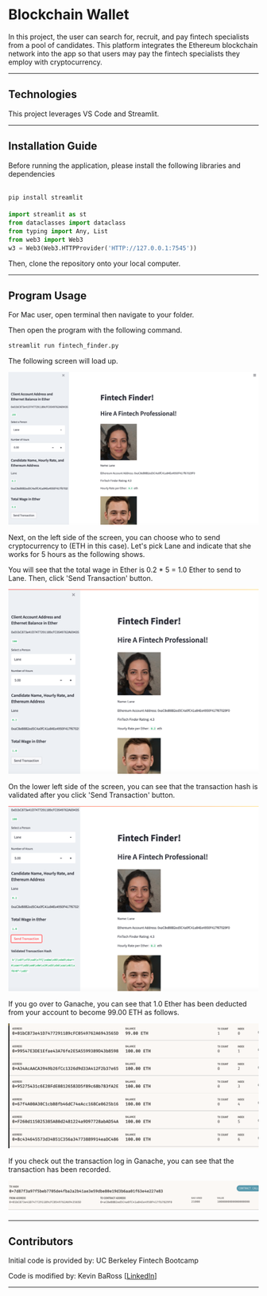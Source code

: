 # Blockchain Wallet

In this project, the user can search for, recruit, and pay fintech specialists from a pool of candidates. This platform integrates the Ethereum blockchain network into the app so that users may pay the fintech specialists they employ with cryptocurrency.

---

## Technologies

This project leverages VS Code and Streamlit.

---

## Installation Guide

Before running the application, please install the following libraries and dependencies

```python

pip install streamlit

import streamlit as st
from dataclasses import dataclass
from typing import Any, List
from web3 import Web3
w3 = Web3(Web3.HTTPProvider('HTTP://127.0.0.1:7545'))

```

Then, clone the repository onto your local computer.

---

## Program Usage

For Mac user, open terminal then navigate to your folder.

Then open the program with the following command.

```python
streamlit run fintech_finder.py
```

The following screen will load up.

![ScreenShot1](Images/scr19.1.png)
  
Next, on the left side of the screen, you can choose who to send cryptocurrency to (ETH in this case).
Let's pick Lane and indicate that she works for 5 hours as the following shows.

You will see that the total wage in Ether is 0.2 * 5 = 1.0 Ether to send to Lane.
Then, click 'Send Transaction' button. 

![ScreenShot2](Images/scr19.2.png)

On the lower left side of the screen, you can see that the transaction hash is validated after you click 'Send Transaction' button.

![ScreenShot3](Images/scr19.3.png)

If you go over to Ganache, you can see that 1.0 Ether has been deducted from your account to become 99.00 ETH as follows.

![ScreenShot3](Images/scr19.4.png)

If you check out the transaction log in Ganache, you can see that the transaction has been recorded.

![ScreenShot3](Images/scr19.5.png)


---

## Contributors

Initial code is provided by: UC Berkeley Fintech Bootcamp

Code is modified by: Kevin BaRoss [[LinkedIn](https://www.linkedin.com/in/kevin-baross/)]


---
